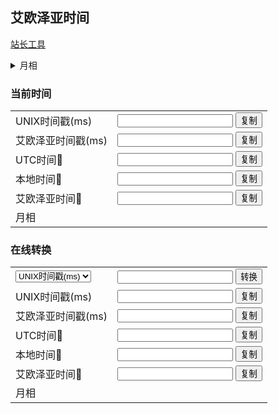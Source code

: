 
## 艾欧泽亚时间

[站长工具](http://tool.chinaz.com/Tools/unixtime.aspx)

<details>
    <summary>月相</summary>

|  月相   | 艾欧泽亚日  |
|  ----  | ----  |
| 新月  | 1-4 |
| 峨眉月  | 5-8 |
| 上弦月  | 9-12 |
| 上凸月  | 13-16 |
| 满月  | 17-20 |
| 下凸月  | 21-24 |
| 下弦月  | 25-28 |
| 残月  | 29-32 |
</details>

### 当前时间

<div id='timemd'>
    <table>
        <tr>
            <td>UNIX时间戳(ms)</td>
            <td><input id='UnixTimestmp'>
    <button class="btn" type="button"  data-clipboard-target='#UnixTimestmp'>复制</button></td>
        </tr>
        <tr>
            <td>艾欧泽亚时间戳(ms)</td>
            <td><input id='EorzeaTimestmp'>
            <button class="btn" type="button"  data-clipboard-target='#EorzeaTimestmp'>复制</button></td>
        </tr>
        <tr>
            <td>UTC时间</td>
            <td><input id='UnixTime'>
    <button class="btn" type="button"  data-clipboard-target='#UnixTime'>复制</button></td>
        </tr>
        <tr>
            <td>本地时间</td>
            <td><input id='LocalTime'>
    <button class="btn" type="button"  data-clipboard-target='#LocalTime'>复制</button></td>
        </tr>
        <tr>
            <td>艾欧泽亚时间</td>
            <td><input id='EorzeaTime'>
    <button class="btn" type="button"  data-clipboard-target='#EorzeaTime'>复制</button></td>
        </tr>
        <tr>
            <td>月相</td>
            <td><span id='Moon'></span></td>
        </tr>
    </table>
</div>

### 在线转换

<div id='test'>    
    <table>
        <tr>
            <td>
                <select  id='testselect'>
                    <option value ="0">UNIX时间戳(ms)</option>
                    <option value ="1">时间字符串</option>
                </select>
            </td>
            <td><input id='testinput'>
    <button onclick=test()>转换</button> </td>
        </tr>
        <tr>
            <td>UNIX时间戳(ms)</td>
            <td><input id='testUnixTimestmp'>
    <button class="btn" type="button"  data-clipboard-target='#testUnixTimestmp'>复制</button></td>
        </tr>
        <tr>
            <td>艾欧泽亚时间戳(ms)</td>
            <td><input id='testEorzeaTimestmp'>
    <button class="btn" type="button"  data-clipboard-target='#testEorzeaTimestmp'>复制</button></td>
        </tr>
        <tr>
            <td>UTC时间</td>
            <td><input id='testUnixTime'>
    <button class="btn" type="button"  data-clipboard-target='#testUnixTime'>复制</button></td>
        </tr>
        <tr>
            <td>本地时间</td>
            <td><input id='testLocalTime'>
    <button class="btn" type="button"  data-clipboard-target='#testLocalTime'>复制</button></td>
        </tr>
        <tr>
            <td>艾欧泽亚时间</td>
            <td><input id='testEorzeaTime'>
    <button class="btn" type="button"  data-clipboard-target='#testEorzeaTime'>复制</button></td>
        </tr>
        <tr>
            <td>月相</td>
            <td><span id='testMoon'></span></td>
        </tr>
    </table>
</div>

<div>
    <script>
        function test(){
            const str = document.querySelector('#testinput').value;
            let LocalDate;
            switch (document.querySelector('#testselect').value) {
                case '0':
                    LocalDate = new Date(parseInt(str));
                    break;
                case '1':
                    LocalDate = new Date(str);
                    break;
                default:
                    return;
            }
            const LocalUnix = LocalDate.getTime();
            const EorzeaDate = localToEorzea();
            EorzeaDate.setTime(LocalUnix);
            const EorzeaUnix = EorzeaDate.getTime();   
            const EorzeaMoon = eorzeaMoon();
            EorzeaMoon.setTime(EorzeaUnix);
            const EtMoon = EorzeaMoon.getMoon();
            //
            const EtSpeed = EorzeaDate.getSpeed();
            const EtYear = EorzeaDate.getYear();
            const EtMonth = EorzeaDate.getMonth() + 1;
            const EtDate = EorzeaDate.getDate() + 1;
            const EtHour = EorzeaDate.getHours();
            const EtMinute = EorzeaDate.getMinutes();
            const EtSecond = EorzeaDate.getSeconds();
            const EtMillis = EorzeaDate.getMilliseconds();
            //
            const MOON_LIST_TEXT = ["新月", "三日月", "上弦の月", "十三夜", "満月", "十六夜", "下弦の月", "二十六夜"];
            const MOON_LIST = ["new", "new_crescent", "quarter", "new_gibbous", "full", "old_gibbous", "waning", "old_crescent"];
            const EtMoonText = MOON_LIST_TEXT[MOON_LIST.indexOf(EtMoon)];
            const EtMoonImg = `<img style="vertical-align:middle;" src="/img/${EtMoon}.png">`;
            //
            const isoLocalTime = new Date(LocalDate.getTime() - (LocalDate.getTimezoneOffset() * 60000));
            //
            document.querySelector('#testUnixTimestmp').value=LocalUnix.toFixed(0);
            document.querySelector('#testEorzeaTimestmp').value=EorzeaUnix.toFixed(0);
            document.querySelector('#testUnixTime').value=LocalDate.toISOString();// expected output: 2011-10-05T14:48:00.000Z
            document.querySelector('#testLocalTime').value=isoLocalTime.toISOString().substring(0,23);
            document.querySelector('#testEorzeaTime').value=`${EtYear}-${doubleDigit(EtMonth)}-${doubleDigit(EtDate)}T${doubleDigit(EtHour)}:${doubleDigit(EtMinute)}:${doubleDigit(EtSecond)}.${tripleDigit(EtMillis)}`;
            document.querySelector('#testMoon').innerHTML= `${EtMoonText} ${EtMoonImg}`;            
        }
    </script>
</div>

<div>
    <script>
        function gettime(){
            const LocalDate = new Date();            
            const LocalUnix = LocalDate.getTime();
            const EorzeaDate = localToEorzea();
            EorzeaDate.setTime(LocalUnix);
            const EorzeaUnix = EorzeaDate.getTime();   
            const EorzeaMoon = eorzeaMoon();
            EorzeaMoon.setTime(EorzeaUnix);
            const EtMoon = EorzeaMoon.getMoon();
            //
            const EtSpeed = EorzeaDate.getSpeed();
            const EtYear = EorzeaDate.getYear();
            const EtMonth = EorzeaDate.getMonth() + 1;
            const EtDate = EorzeaDate.getDate() + 1;
            const EtHour = EorzeaDate.getHours();
            const EtMinute = EorzeaDate.getMinutes();
            const EtSecond = EorzeaDate.getSeconds();
            const EtMillis = EorzeaDate.getMilliseconds();
            //
            const MOON_LIST_TEXT = ["新月", "三日月", "上弦の月", "十三夜", "満月", "十六夜", "下弦の月", "二十六夜"];
            const MOON_LIST = ["new", "new_crescent", "quarter", "new_gibbous", "full", "old_gibbous", "waning", "old_crescent"];
            const EtMoonText = MOON_LIST_TEXT[MOON_LIST.indexOf(EtMoon)];
            const EtMoonImg = `<img style="vertical-align:middle;" src="/img/${EtMoon}.png">`;
            //
            const isoLocalTime = new Date(LocalDate.getTime() - (LocalDate.getTimezoneOffset() * 60000));
            //
            if(document.querySelector('#timemd')!=null){
                document.querySelector('#UnixTimestmp').value=LocalUnix;
                document.querySelector('#EorzeaTimestmp').value=EorzeaUnix.toFixed(0);
                document.querySelector('#UnixTime').value=LocalDate.toISOString();// expected output: 2011-10-05T14:48:00.000Z                
                document.querySelector('#LocalTime').value=isoLocalTime.toISOString().substring(0,23);
                document.querySelector('#EorzeaTime').value=`${EtYear}-${doubleDigit(EtMonth)}-${doubleDigit(EtDate)}T${doubleDigit(EtHour)}:${doubleDigit(EtMinute)}:${doubleDigit(EtSecond)}.${tripleDigit(EtMillis)}`;
                document.querySelector('#Moon').innerHTML= `${EtMoonText} ${EtMoonImg}`;
            }
            setTimeout("gettime()", EtSpeed);
        }
        gettime();
        function initcopy() {
            // 初始化tooltip
            const btns = document.querySelectorAll('[data-clipboard-target]');
            function clearTooltip(e) {
                e.currentTarget.setAttribute('class', 'btn');
                e.currentTarget.removeAttribute('aria-label');
            }
            function showTooltip(elem, msg) {
                elem.setAttribute('class', 'btn cooltipz--right');
                elem.setAttribute('aria-label', msg);
            }
            for (let i = 0; i < btns.length; i++) {
                btns[i].addEventListener('mouseleave', clearTooltip);
                btns[i].addEventListener('blur', clearTooltip);
            }
            // 初始化clipborajs
            const clipboardDemos = new ClipboardJS('[data-clipboard-target]');
            clipboardDemos.on('success', function (e) {
                e.clearSelection();
                showTooltip(e.trigger, '复制成功');
            });
            clipboardDemos.on('error', function (e) {
                showTooltip(e.trigger, '设备不支持一键复制');
            });
        }
        initcopy();
    </script>
</div>
